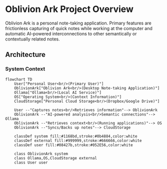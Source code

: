 # Oblivion Ark Project Overview

Oblivion Ark is a personal note-taking application.
Primary features are frictionless capturing of quick notes while working at the
computer and automatic AI-powered interconnections to other semantically or
contextually related notes.

## Architecture
### System Context
```mermaid
flowchart TD
    User["Personal User<br/>(Primary User)"]
    OblivionArk["Oblivion Ark<br/>(Desktop Note-taking Application)"]
    Ollama["Ollama<br/>(Local AI Service)"]
    OS["Operating System<br/>(Context Information)"]
    CloudStorage["Personal Cloud Storage<br/>(Dropbox/Google Drive)"]

    User --"Captures notes<br/>Retrieves information"--> OblivionArk
    OblivionArk --"AI-powered analysis<br/>Semantic connections"--> Ollama
    OblivionArk --"Retrieves context<br/>(Running applications)"--> OS
    OblivionArk --"Syncs/Backs up notes"--> CloudStorage

    classDef system fill:#1168bd,stroke:#0b4884,color:white
    classDef external fill:#999999,stroke:#666666,color:white
    classDef user fill:#08427b,stroke:#052E56,color:white

    class OblivionArk system
    class Ollama,OS,CloudStorage external
    class User user
```
